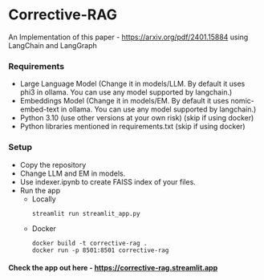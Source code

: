 # Corrective-RAG
An Implementation of this paper - https://arxiv.org/pdf/2401.15884 using LangChain and LangGraph

### Requirements
- Large Language Model (Change it in models/LLM. By default it uses phi3 in ollama. You can use any model supported by langchain.)
- Embeddings Model (Change it in models/EM. By default it uses nomic-embed-text in ollama. You can use any model supported by langchain.)
- Python 3.10 (use other versions at your own risk) (skip if using docker)
- Python libraries mentioned in requirements.txt (skip if using docker)

### Setup
- Copy the repository
- Change LLM and EM in models.
- Use indexer.ipynb to create FAISS index of your files.
- Run the app
  - Locally
    ```
    streamlit run streamlit_app.py
    ```
  - Docker
    ```
    docker build -t corrective-rag .
    docker run -p 8501:8501 corrective-rag
    ```
#### Check the app out here - https://corrective-rag.streamlit.app
